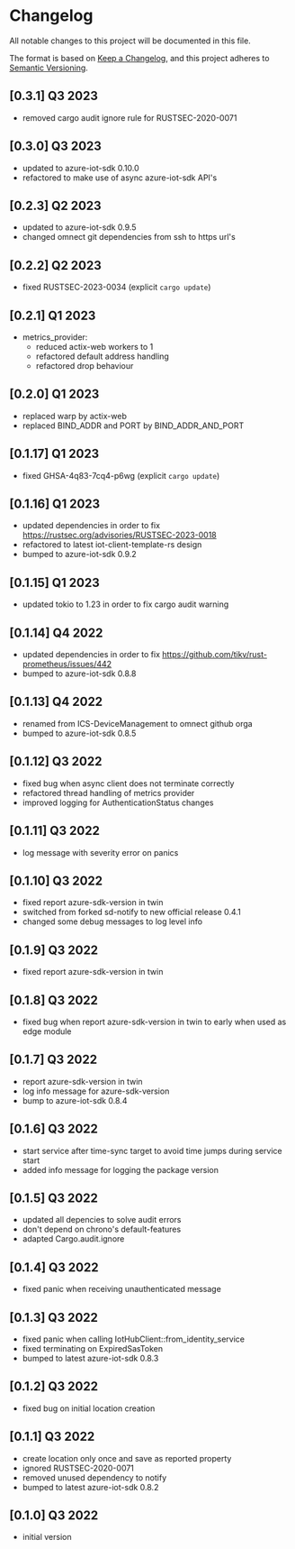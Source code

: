 # Changelog

All notable changes to this project will be documented in this file.

The format is based on [Keep a Changelog](https://keepachangelog.com/en/1.0.0/),
and this project adheres to [Semantic Versioning](https://semver.org/spec/v2.0.0.html).

## [0.3.1] Q3 2023
 - removed cargo audit ignore rule for RUSTSEC-2020-0071

## [0.3.0] Q3 2023
 - updated to azure-iot-sdk 0.10.0
 - refactored to make use of async azure-iot-sdk API's

## [0.2.3] Q2 2023
 - updated to azure-iot-sdk 0.9.5
 - changed omnect git dependencies from ssh to https url's

## [0.2.2] Q2 2023
 - fixed RUSTSEC-2023-0034 (explicit `cargo update`)

## [0.2.1] Q1 2023
 - metrics_provider:
   - reduced actix-web workers to 1
   - refactored default address handling
   - refactored drop behaviour

## [0.2.0] Q1 2023
 - replaced warp by actix-web
 - replaced BIND_ADDR and PORT by BIND_ADDR_AND_PORT

## [0.1.17] Q1 2023
 - fixed GHSA-4q83-7cq4-p6wg (explicit `cargo update`)

## [0.1.16] Q1 2023
 - updated dependencies in order to fix https://rustsec.org/advisories/RUSTSEC-2023-0018
 - refactored to latest iot-client-template-rs design
 - bumped to azure-iot-sdk 0.9.2

## [0.1.15] Q1 2023
 - updated tokio to 1.23 in order to fix cargo audit warning

## [0.1.14] Q4 2022
 - updated dependencies in order to fix https://github.com/tikv/rust-prometheus/issues/442
 - bumped to azure-iot-sdk 0.8.8

## [0.1.13] Q4 2022
 - renamed from ICS-DeviceManagement to omnect github orga
 - bumped to azure-iot-sdk 0.8.5

## [0.1.12] Q3 2022
 - fixed bug when async client does not terminate correctly
 - refactored thread handling of metrics provider
 - improved logging for AuthenticationStatus changes

## [0.1.11] Q3 2022
 - log message with severity error on panics

## [0.1.10] Q3 2022
 - fixed report azure-sdk-version in twin
 - switched from forked sd-notify to new official release 0.4.1
 - changed some debug messages to log level info

## [0.1.9] Q3 2022
- fixed report azure-sdk-version in twin

## [0.1.8] Q3 2022
 - fixed bug when report azure-sdk-version in twin to early when used as edge module

## [0.1.7] Q3 2022
 - report azure-sdk-version in twin
 - log info message for azure-sdk-version
 - bump to azure-iot-sdk 0.8.4

## [0.1.6] Q3 2022
 - start service after time-sync target to avoid time jumps during service start
 - added info message for logging the package version

## [0.1.5] Q3 2022
- updated all depencies to solve audit errors
- don't depend on chrono's default-features
- adapted Cargo.audit.ignore

## [0.1.4] Q3 2022
- fixed panic when receiving unauthenticated message

## [0.1.3] Q3 2022
- fixed panic when calling IotHubClient::from_identity_service
- fixed terminating on ExpiredSasToken
- bumped to latest azure-iot-sdk 0.8.3

## [0.1.2] Q3 2022
- fixed bug on initial location creation

## [0.1.1] Q3 2022
- create location only once and save as reported property
- ignored RUSTSEC-2020-0071
- removed unused dependency to notify
- bumped to latest azure-iot-sdk 0.8.2

## [0.1.0] Q3 2022
- initial version
